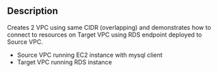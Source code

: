 ## Description

Creates 2 VPC using same CIDR (overlapping) and demonstrates how to connect to resources on Target VPC using RDS endpoint deployed to Source VPC.

- Source VPC running EC2 instance with mysql client
- Target VPC running RDS instance